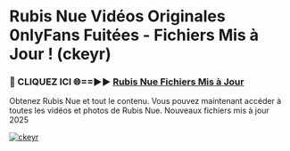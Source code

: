 # Rubis Nue Vidéos Originales 0nlyFans Fuitées - Fichiers Mis à Jour ! (ckeyr)

<h3>🔴 CLIQUEZ ICI 🌐==►► <a href="https://tinyurl.com/2pmr4ezf" rel="nofollow">Rubis Nue Fichiers Mis à Jour</a></h3>

Obtenez Rubis Nue et tout le contenu. Vous pouvez maintenant accéder à toutes les vidéos et photos de Rubis Nue. Nouveaux fichiers mis à jour 2025

[![ckeyr](https://i.imgur.com/6SNvagu.gif)](https://tinyurl.com/2pmr4ezf)
